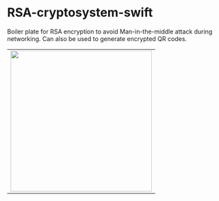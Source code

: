 # RSA-cryptosystem-swift
Boiler plate for RSA encryption to avoid Man-in-the-middle attack during networking. Can also be used to generate encrypted QR codes.


<table>
<tr>
<td>
<img src="https://github.com/pateldevang/QRReader/blob/master/Screenshots/demo.gif" width="330">
</td>
</tr>
</table>

